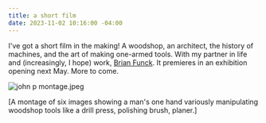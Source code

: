 ```yaml
---
title: a short film
date: 2023-11-02 10:16:00 -04:00
---
```


I've got a short film in the making! A woodshop, an architect, the history of machines, and the art of making one-armed tools. With my partner in life and (increasingly, I hope) work, [Brian Funck](https://www.brianfunck.com/). It premieres in an exhibition opening next May. More to come.

![john p montage.jpeg](/uploads/john%20p%20montage.jpeg)

[A montage of six images showing a man's one hand variously manipulating woodshop tools like a drill press, polishing brush, planer.] 